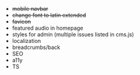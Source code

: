 * ~~mobile navbar~~
* ~~change font to latin extended~~
* ~~favicon~~
* featured audio in homepage
* styles for admin (multiple issues listed in cms.js)
* localization
* breadcrumbs/back
* SEO
* a11y
* TS

